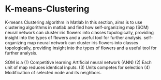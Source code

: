 # K-means-Clustering
K-means Clustering algorithm in Matlab
In this section, aims is to use clustering algorithms in matlab and find how self-organizing map (SOM) neural network can cluster iris flowers into classes topologically, providing insight into the types of flowers and a useful tool for further analysis.
self-organizing map neural network can cluster iris flowers into classes topologically, providing insight into the types of flowers and a useful tool for further analysis.

SOM is a
(1) Competitive learning Artificial neural network (ANN)
(2) Each unit of map reduces identical inputs.
(3) Units competes for selection
(4) Modification of selected node and its neighbors. 
